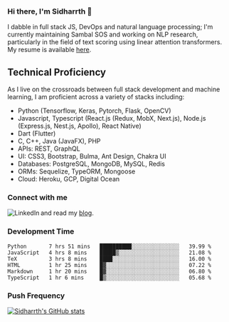 ### Hi there, I'm Sidharrth 👋

I dabble in full stack JS, DevOps and natural language processing; I'm currently maintaining Sambal SOS and working on NLP research, particularly in the field of text scoring using linear attention transformers. My resume is available [here](https://mathsforgeeks.org/assets/resume.pdf).

## Technical Proficiency
As I live on the crossroads between full stack development and machine learning, I am proficient across a variety of stacks including:
- Python (Tensorflow, Keras, Pytorch, Flask, OpenCV)
- Javascript, Typescript (React.js (Redux, MobX, Next.js), Node.js (Express.js, Nest.js, Apollo), React Native)
- Dart (Flutter)
- C, C++, Java (JavaFX), PHP
- APIs: REST, GraphQL
- UI: CSS3, Bootstrap, Bulma, Ant Design, Chakra UI
- Databases: PostgreSQL, MongoDB, MySQL, Redis
- ORMs: Sequelize, TypeORM, Mongoose
- Cloud: Heroku, GCP, Digital Ocean

### Connect with me

[<img align="left" alt="LinkedIn" src="https://img.shields.io/badge/linkedin-%230077B5.svg?&style=for-the-badge&logo=linkedin&logoColor=white" />][linkedin]
and read my [blog].


### Development Time
<!--START_SECTION:waka-->

```text
Python       7 hrs 51 mins   ██████████░░░░░░░░░░░░░░░   39.99 %
JavaScript   4 hrs 8 mins    █████▒░░░░░░░░░░░░░░░░░░░   21.08 %
TeX          3 hrs 8 mins    ████░░░░░░░░░░░░░░░░░░░░░   16.00 %
HTML         1 hr 25 mins    █▓░░░░░░░░░░░░░░░░░░░░░░░   07.22 %
Markdown     1 hr 20 mins    █▓░░░░░░░░░░░░░░░░░░░░░░░   06.80 %
TypeScript   1 hr 6 mins     █▒░░░░░░░░░░░░░░░░░░░░░░░   05.68 %
```

<!--END_SECTION:waka-->

### Push Frequency
[![Sidharrth's GitHub stats](https://github-readme-stats.vercel.app/api?username=sidharrth2002&show_icons=true)](https://github.com/sidharrth2002/github-readme-stats)

[site]: http://mathsforgeeks.org/
[blog]: https://mathsforgeeks.org/blog
[linkedin]: https://www.linkedin.com/in/sidharrth-nagappan/
